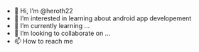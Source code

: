 - 👋 Hi, I’m @heroth22
- 👀 I’m interested in learning about android app developement
- 🌱 I’m currently learning ...
- 💞️ I’m looking to collaborate on ...
- 📫 How to reach me 

<!---
heroth22/heroth22 is a ✨ special ✨ repository because its `README.md` (this file) appears on your GitHub profile.
You can click the Preview link to take a look at your changes.
--->
